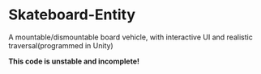 # Skateboard-Entity
A mountable/dismountable board vehicle, with interactive UI and realistic traversal(programmed in Unity)

**This code is unstable and incomplete!**
